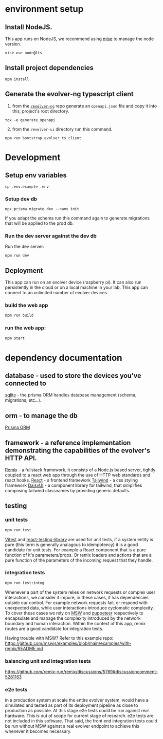 # environment setup

## Install NodeJS.

This app runs on NodeJS, we recommend using [mise](https://mise.jdx.dev) to manage the node version.

```shellscript
mise use node@lts
```

## Install project dependencies

```shellscript
npm install
```

## Generate the evolver-ng typescript client

1. from the [`/evolver-ng`](https://github.com/ssec-jhu/evolver-ng) repo generate an `openapi.json` file and copy it into this, project's root directory.

```shellscript
tox -e generate_openapi
```

2. from the `/evolver-ui` directory run this command.

```shellscript
npm run bootstrap_evolver_ts_client
```

# Development

## Setup env variables

```shellscript
cp .env.example .env
```

### Setup dev db

```shellscript
npx prisma migrate dev --name init
```

If you adapt the schema run this command again to generate migrations that will be applied to the prod db.

### Run the dev server against the dev db

Run the dev server:

```shellscript
npm run dev
```

## Deployment

This app can run on an evolver device (raspberry pi). It can also run persistently in the cloud or on a local machine in your lab. This app can connect to an unlimited number of evolver devices.

### build the web app

```sh
npm run build
```

### run the web app:

```sh
npm start
```

# dependency documentation

## database - used to store the devices you've connected to

[sqlite](https://www.sqlite.org) - the prisma ORM handles database management (schema, migrations, etc...).

## orm - to manage the db

[Prisma ORM](https://www.prisma.io/docs/orm/prisma-schema/overview)

## framework - a reference implementation demonstrating the capabilities of the evolver's HTTP API.

[Remix](https://remix.run/docs) - a fullstack framework, it consists of a Node.js based server, tightly coupled to a react web app through the use of HTTP web standards and react hooks.
[React](https://react.dev) - a frontend framework
[Tailwind](https://tailwindcss.com) - a css styling framework
[DaisyUI](https://daisyui.com) - a component library for tailwind, that simplifies composing tailwind classnames by providing generic defaults.

## testing

### unit tests

```sh
npm run test
```

[Vitest](https://vitest.dev) and [react-testing-library](https://testing-library.com/docs/react-testing-library/intro/) are used for unit tests, if a system entity is pure (this term is generally analagous to idempotency) it is a good candidate for unit tests. For example a React component that is a pure function of it's parameters/props. Or remix loaders and actions that are a pure function of the parameters of the incoming request that they handle.

### integration tests

```sh
npm run test:integ
```

Whenever a part of the system relies on network requests or complex user interactions, we consider it impure, in these cases, it has dependencies outside our control. For example network requests fail, or respond with unexpected data, while user interactions introduce cyclomatic complexity. To cover these cases we rely on [MSW](https://mswjs.io/) and [puppeteer](https://pptr.dev/) respectively to encapsulate and manage the complexity introduced by the network boundary and human interaction. Within the context of this app, remix routes are a good candidate for integration tests.

Having trouble with MSW? Refer to this example repo: https://github.com/mswjs/examples/blob/main/examples/with-remix/README.md

### balancing unit and integration tests

https://github.com/remix-run/remix/discussions/5769#discussioncomment-5281163

### e2e tests

in a production system at scale the entire evolver system, would have a simulated and tested as part of its deployment pipeline as close to production as possible. At this stage e2e tests could be run against real hardware. This is out of scope for current stage of research. e2e tests are not included in this software. That said, the front end integration tests could be run without MSW against a real evolver endpoint to achieve this whenever it becomes necessary.
